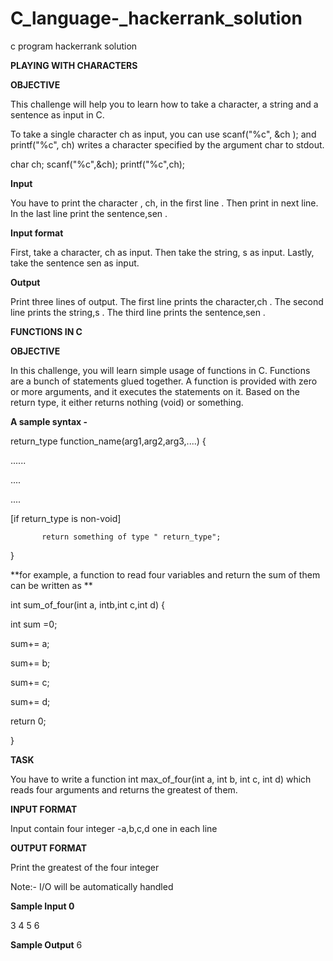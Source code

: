 # C_language-_hackerrank_solution
c program hackerrank solution
     
     
     
   **PLAYING WITH CHARACTERS**
     
  
  
  **OBJECTIVE**
  
 This challenge will help you to learn how to take a character, a string and a sentence as input in C.

To take a single character ch as input, you can use scanf("%c", &ch ); and printf("%c", ch) writes a character specified by the argument char to stdout.

  char ch;
  scanf("%c",&ch);
  printf("%c",ch);

 **Input**
 
 You have to print the character , ch, in the first line  . Then print  in next line. In the last line print the sentence,sen .

**Input format**

First, take a character, ch as input.
Then take the string, s as input.
Lastly, take the sentence sen as input.

**Output**

Print three lines of output. The first line prints the character,ch .
The second line prints the string,s .
The third line prints the sentence,sen .









**FUNCTIONS IN C**
  
**OBJECTIVE**

In this challenge, you will learn simple usage of functions in C. Functions are a bunch of statements glued together. A function is provided with zero or more arguments, and it executes the statements on it. Based on the return type, it either returns nothing (void) or something.

**A sample syntax -**

return_type function_name(arg1,arg2,arg3,....)
{


......


....


....


[if return_type is non-void]
           
           
           return something of type " return_type";
         
}


**for example, a function to read four variables and return the sum of them can be written as **


int sum_of_four(int a, intb,int c,int d)
{


int sum =0;

sum+= a;

sum+= b;

sum+= c;

sum+= d;

return 0;



}




**TASK**



You have to write a function int max_of_four(int a, int b, int c, int d) which reads four arguments and returns the greatest of them.



**INPUT FORMAT**


Input contain four integer -a,b,c,d one in each line 


**OUTPUT FORMAT**

Print the greatest of the four integer


Note:- I/O will be automatically handled

**Sample Input 0**

3
4
5
6

**Sample Output**
6






